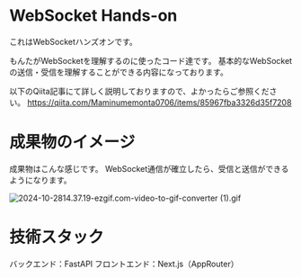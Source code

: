 # WebSocket Hands-on

これはWebSocketハンズオンです。

もんたがWebSocketを理解するのに使ったコード達です。
基本的なWebSocketの送信・受信を理解することができる内容になっております。

以下のQiita記事にて詳しく説明しておりますので、よかったらご参照ください。
https://qiita.com/Maminumemonta0706/items/85967fba3326d35f7208

# 成果物のイメージ

成果物はこんな感じです。
WebSocket通信が確立したら、受信と送信ができるようになります。


![2024-10-2814.37.19-ezgif.com-video-to-gif-converter (1).gif](https://qiita-image-store.s3.ap-northeast-1.amazonaws.com/0/2038763/89b8a37e-e43e-1b3b-ef6a-b6cc00f09995.gif)



# 技術スタック
バックエンド：FastAPI
フロントエンド：Next.js（AppRouter）
